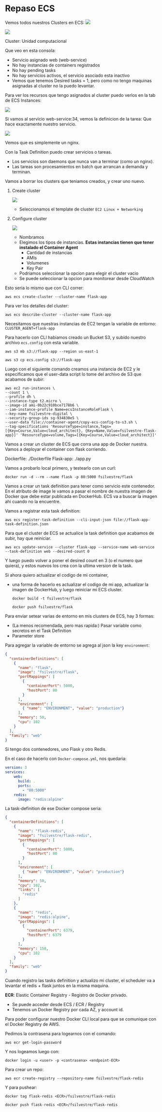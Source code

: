 # Repaso ECS

Vemos todos nuestros Clusters en ECS:
![](images/repaso/ecs.png)

![](images/repaso/cluster-ecs.png)

Cluster: Unidad computacional

Que veo en esta consola:
- Servicio asignado web (web-service)
- No hay instancias de containers registrados
- No hay pending tasks
- No hay servicios activos, el servicio asociado esta inactivo
- Vemos que tenemos Desired tasks = 1, pero como no tengo maquinas asignadas al cluster no la puedo levantar.

Para ver los recursos que tengo asignados al cluster puedo verlos en la tab de ECS Instances:

![](images/repaso/ecs-inst.png)

Si vamos al servicio web-service:34, vemos la definicion de la tarea: Que hace exactamente nuestro servicio.

![](images/repaso/web-service-34.png)

Vemos que es simplemente un nginx.

Con la Task Definition puedo crear servicios o tareas. 
- Los servicios son daemons que nunca van a terminar (como un nginx).
- Las tareas son procesamientos en batch que arrancan a demanda y terminan.

Vamos a borrar los clusters que teniamos creados, y crear uno nuevo.

1. Create cluster

    ![](images/repaso/create-cluster-1.png)

    - Seleccionamos el template de cluster `EC2 Linux + Networking`

2. Configure cluster

    ![](images/repaso/create-cluster-config.png)
    
    - Nombramos
    - Elegimos los tipos de instancias. **Estas instancias tienen que tener instalado el Container Agent**
        - Cantidad de instancias
        - AMIs
        - Volumenes
        - Key Pair
    - Podriamos seleccionar la opcion para elegir el cluster vacio
    - Se puede seleccionar la opcion para monitorear desde CloudWatch

Esto seria lo mismo que con CLI correr:

`aws ecs create-cluster --cluster-name flask-app`

Para ver los detalles del cluster:

`aws ecs describe-cluster --cluster-name flask-app`

Necesitamos que nuestras instancias de EC2 tengan la variable de entorno:
    `CLUSTER_AGENT=flask-app`

Para hacerlo con CLI habiamos creado un Bucket S3, y subido nuestro archivo `ecs.config` con esta variable.

`aws s3 mb s3://flask-app --region us-east-1`

`aws s3 cp ecs.config s3://flask-app`

Luego con el siguiente comando creamos una instancia de EC2 y le especificamos que el user-data script lo tome del archivo de S3 que acabamos de subir:

```shell script
aws ec2 run-instances \
--count 1 \
--profile dh \
--instance-type t2.micro \
--image-id ami-0b22c910bce7178b6 \
--iam-instance-profile Name=ecsInstanceRoleFlask \
--key-name fsilvestre-digital \
--security-group-ids sg-934830e5 \
--user-data file://container-agent/copy-ecs-config-to-s3.sh \
--tag-specifications 'ResourceType=instance,Tags=[{Key=Course,Value=cloud_architect}, {Key=Name,Value=fsilvestre-flask-app}]' 'ResourceType=volume,Tags=[{Key=Course,Value=cloud_architect}]'
```

Vamos a crear un cluster de ECS que corra una app de Docker nuestra. Vamos a deployar el container con flask corriendo.

Dockerfile: ./Dockerfile
Flask-app: ./app.py

Vamos a probarlo local primero, y testearlo con un curl:

```shell script
docker run -d --rm --name flask -p 80:5000 fsilvestre/flask
```

Vamos a crear un task definition para tener como servicio este contenedor.
En el atributo de image le vamos a pasar el nombre de nuestra imagen de Docker que debe estar publicada en DockerHub. 
ECS va a buscar la imagen ahi cuando no la encuentre.

Vamos a registrar esta task definition:

```shell script
aws ecs register-task-definition --cli-input-json file://flask-app-task-definition.json
```

Para que el cluster de ECS se actualice la task definition que acabamos de subir, hay que reiniciar.

```shell script
aws ecs update-service --cluster flask-app --service-name web-service --task-definition web --desired-count 0
```

Y luego puedo volver a poner el desired count en 3 (o el numero que quiera), y estos nuevos los crea con la ultima version de la task.


Si ahora quiero actualizar el codigo de mi container, 
- una forma de hacerlo es actualizar el codigo de mi app, actualizar la imagen de DockerHub, y luego reiniciar mi ECS cluster.
    
    `docker build -t fsilvestre/flask`
    
    `docker push fsilvestre/flask`
    
Para enviar setear varias de entorno en mis clusters de ECS, hay 3 formas:
- (La menos recomendada, pero mas rapida:) Pasar variable como secretos en el Task Definition
- Parameter store

Para agregar la variable de entorno se agrega al json la key `environment`:

```json
{
  "containerDefinitions": [
    {
      "name": "flask",
      "image": "fsilvestre/flask",
      "portMappings": [
        {
          "containerPort": 5000,
          "hostPort": 80
        }
      ],
      "environment": [
        { "name": "ENVIRONMENT", "value": "production"}
      ],
      "memory": 50,
      "cpu": 102
    }
  ],
  "family": "web"
}
```

Si tengo dos contenedores, uno Flask y otro Redis.

En el caso de hacerlo con `Docker-compose.yml`, nos quedaria:

```yaml
version: 3
services:
    web:
      build: .
      ports:
        - "80:5000"
    redis:
      image: "redis:alpine"
```

La task-definition de ese Docker compose seria:

```json
{
  "containerDefinitions": [
    {
      "name": "flask-redis",
      "image": "fsilvestre/flask-redis",
      "portMappings": [
        {
          "containerPort": 5000,
          "hostPort": 80
        }
      ],
      "environment": [
        { "name": "ENVIRONMENT", "value": "production"}
      ],
      "memory": 50,
      "cpu": 102,
      "links": [
        "redis"
      ] 
    },
    {
      "name": "redis",
      "image": "redis:alpine",
      "portMappings": [
        {
          "containerPort": 6379,
          "hostPort": 6379
        }
      ],
      "memory": 150,
      "cpu": 102
    } 
  ],
  "family": "web"
}
```

Cuando registro las tasks definition y actualizo mi cluster, el scheduler va a levantar el redis + flask juntos en la misma maquina.

**ECR**: Elastic Container Registry - Registro de Docker privado.
- Se puede acceder desde ECS / ECR / Registry
- Tenemos un Docker Registry por cada AZ, y account id.

Para poder configurar nuestro Docker CLI local para que se comunique con el Docker Registry de AWS. 

Pedimos la contrasena para logearnos con el comando: 

`aws ecr get-login-password`

Y nos logeamos luego con:

`docker login -u <user> -p <contrasena> <endpoint-ECR>`

Para crear un repo:

```shell script
aws ecr create-registry --repository-name fsilvestre/flask-redis
```

Y para pushear: 

```shell script
docker tag flask-redis <ECR>/fsilvestre/flask-redis

docker push flask-redis <ECR>/fsilvestre/flask-redis
```

